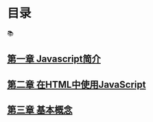 # 目录
:books:
## [第一章 Javascript简介](ch1.md)
## [第二章 在HTML中使用JavaScript](ch2.md)
## [第三章 基本概念](ch3.md)